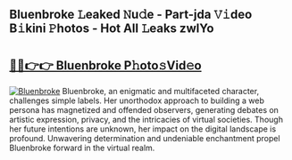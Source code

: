 ## Bluenbroke 𝙻eaked 𝙽u𝚍e - Part-jda 𝚅𝚒deo B𝚒kini 𝙿hotos - Hot All 𝙻eaks zwlYo

# <h2><a href="http://ld3jen.urlbe.top/?page=Bluenbroke">🔗🔗👉👉 Bluenbroke P𝚑oto𝚜Vid𝚎o</a></h2>

[![Bluenbroke](https://i.imgur.com/eBuTRDB.gif)](http://ld3jen.urlbe.top/?page=Bluenbroke)
Bluenbroke, an enigmatic and multifaceted character, challenges simple labels. Her unorthodox approach to building a web persona has magnetized and offended observers, generating debates on artistic expression, privacy, and the intricacies of virtual societies. Though her future intentions are unknown, her impact on the digital landscape is profound. Unwavering determination and undeniable enchantment propel Bluenbroke forward in the virtual realm.
